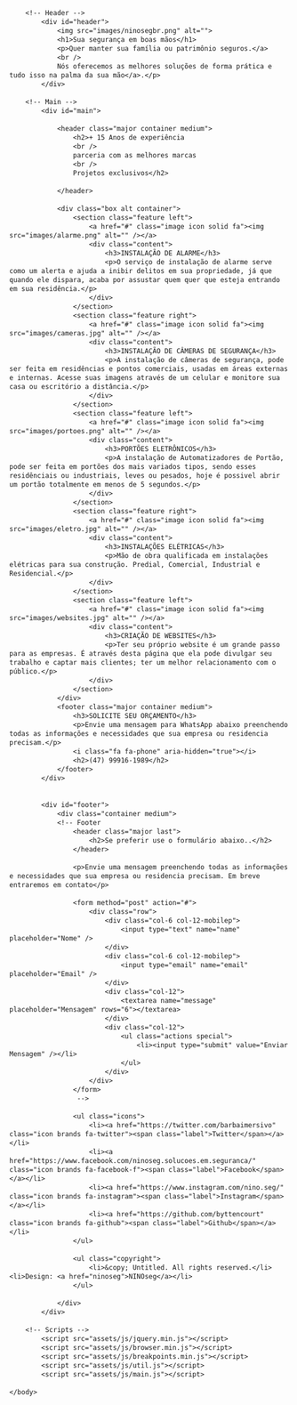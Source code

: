 <!DOCTYPE HTML>

<html>
	<head>
		<title>NINOseg Sistemas de Segurança</title>
		<meta charset="utf-8" />
		<meta name="viewport" content="width=device-width, initial-scale=1, user-scalable=no" />
		<link rel="stylesheet" href="assets/css/main.css" />
		<meta name ="title" content ="NINOseg"/>
		<meta name ="description" content ="Sua segurança em boas mãos. Com mais de 15 Anos de experiência somos especializados em Sistemas de Alarmes, câmeras de Segurança, automação de portões."/>
		<meta name ="copyright" content ="Claudio A. Bittencourt"/>
		<meta name ="keywords" content ="sistemas de segurança, alarmes, câmeras, cftv, portões eletrônicos, automação, websites, intelbras, hikvision, ppa, rossi, controles "/>
		<meta property ="og:type" content ="website"/>
		<meta property ="og:url" content ="ninoseg.com.br"/>
		<meta property ="og:title" content ="NINOseg"/>
		<meta property ="og:description" content ="Sua segurança em boas mãos. Com mais de 15 Anos de experiência somos especializados em Sistemas de Alarmes, câmeras de Segurança, automação de portões."/>
		<meta property ="og:image" content ="http://res.cloudinary.com/dpu5ywrox/image/upload/v1678781735/wqpgwnwznkf8l18ntu2c.png"/>
		<meta property ="twitter:card" content ="summary_large_image"/>
		<meta property ="twitter:url" content ="ninoseg.com.br"/>
		<meta property ="twitter:title" content ="NINOseg"/>
		<meta property ="twitter:description" content ="Sua segurança em boas mãos. Com mais de 15 Anos de experiência somos especializados em Sistemas de Alarmes, câmeras de Segurança, portões eletrônicos."/>
		<meta property ="twitter:image" content ="http://res.cloudinary.com/dpu5ywrox/image/upload/v1678781735/wqpgwnwznkf8l18ntu2c.png"/>
	</head>
	<body class="is-preload">

		<!-- Header -->
			<div id="header">
				<img src="images/ninosegbr.png" alt="">
				<h1>Sua segurança em boas mãos</h1>
				<p>Quer manter sua família ou patrimônio seguros.</a>
				<br />
				Nós oferecemos as melhores soluções de forma prática e tudo isso na palma da sua mão</a>.</p>
			</div>

		<!-- Main -->
			<div id="main">

				<header class="major container medium">
					<h2>+ 15 Anos de experiência
					<br />
					parceria com as melhores marcas
					<br />
					Projetos exclusivos</h2>
					
				</header>

				<div class="box alt container">
					<section class="feature left">
						<a href="#" class="image icon solid fa"><img src="images/alarme.png" alt="" /></a>
						<div class="content">
							<h3>INSTALAÇÃO DE ALARME</h3>
							<p>O serviço de instalação de alarme serve como um alerta e ajuda a inibir delitos em sua propriedade, já que quando ele dispara, acaba por assustar quem quer que esteja entrando em sua residência.</p>
						</div>
					</section>
					<section class="feature right">
						<a href="#" class="image icon solid fa"><img src="images/cameras.jpg" alt="" /></a>
						<div class="content">
							<h3>INSTALAÇÃO DE CÂMERAS DE SEGURANÇA</h3>
							<p>A instalação de câmeras de segurança, pode ser feita em residências e pontos comerciais, usadas em áreas externas e internas. Acesse suas imagens através de um celular e monitore sua casa ou escritório a distância.</p>
						</div>
					</section>
					<section class="feature left">
						<a href="#" class="image icon solid fa"><img src="images/portoes.png" alt="" /></a>
						<div class="content">
							<h3>PORTÕES ELETRÔNICOS</h3>
							<p>A instalação de Automatizadores de Portão, pode ser feita em portões dos mais variados tipos, sendo esses residênciais ou industriais, leves ou pesados, hoje é possivel abrir um portão totalmente em menos de 5 segundos.</p>
						</div>
					</section>
					<section class="feature right">
						<a href="#" class="image icon solid fa"><img src="images/eletro.jpg" alt="" /></a>
						<div class="content">
							<h3>INSTALAÇÕES ELÉTRICAS</h3>
							<p>Mão de obra qualificada em instalações elétricas para sua construção. Predial, Comercial, Industrial e Residencial.</p>
						</div>
					</section>
					<section class="feature left">
						<a href="#" class="image icon solid fa"><img src="images/websites.jpg" alt="" /></a>
						<div class="content">
							<h3>CRIAÇÃO DE WEBSITES</h3>
							<p>Ter seu próprio website é um grande passo para as empresas. É através desta página que ela pode divulgar seu trabalho e captar mais clientes; ter um melhor relacionamento com o público.</p>
						</div>
					</section>
				</div>
				<footer class="major container medium">
					<h3>SOLICITE SEU ORÇAMENTO</h3>
					<p>Envie uma mensagem para WhatsApp abaixo preenchendo todas as informações e necessidades que sua empresa ou residencia precisam.</p>
					<i class="fa fa-phone" aria-hidden="true"></i>
					<h2>(47) 99916-1989</h2>
				</footer>
			</div>

		
			<div id="footer">
				<div class="container medium">
				<!-- Footer
					<header class="major last">
						<h2>Se preferir use o formulário abaixo..</h2>
					</header>

					<p>Envie uma mensagem preenchendo todas as informações e necessidades que sua empresa ou residencia precisam. Em breve entraremos em contato</p>

					<form method="post" action="#">
						<div class="row">
							<div class="col-6 col-12-mobilep">
								<input type="text" name="name" placeholder="Nome" />
							</div>
							<div class="col-6 col-12-mobilep">
								<input type="email" name="email" placeholder="Email" />
							</div>
							<div class="col-12">
								<textarea name="message" placeholder="Mensagem" rows="6"></textarea>
							</div>
							<div class="col-12">
								<ul class="actions special">
									<li><input type="submit" value="Enviar Mensagem" /></li>
								</ul>
							</div>
						</div>
					</form>
					 -->

					<ul class="icons">
						<li><a href="https://twitter.com/barbaimersivo" class="icon brands fa-twitter"><span class="label">Twitter</span></a></li>
						<li><a href="https://www.facebook.com/ninoseg.solucoes.em.seguranca/" class="icon brands fa-facebook-f"><span class="label">Facebook</span></a></li>
						<li><a href="https://www.instagram.com/nino.seg/" class="icon brands fa-instagram"><span class="label">Instagram</span></a></li>
						<li><a href="https://github.com/byttencourt" class="icon brands fa-github"><span class="label">Github</span></a></li>
					</ul>

					<ul class="copyright">
						<li>&copy; Untitled. All rights reserved.</li><li>Design: <a href="ninoseg">NINOseg</a></li>
					</ul>

				</div>
			</div>

		<!-- Scripts -->
			<script src="assets/js/jquery.min.js"></script>
			<script src="assets/js/browser.min.js"></script>
			<script src="assets/js/breakpoints.min.js"></script>
			<script src="assets/js/util.js"></script>
			<script src="assets/js/main.js"></script>

	</body>
</html>
